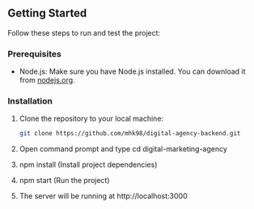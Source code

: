 ## Getting Started

Follow these steps to run and test the project:

### Prerequisites

- Node.js: Make sure you have Node.js installed. You can download it from [nodejs.org](https://nodejs.org/).

### Installation

1. Clone the repository to your local machine:

   ```bash
   git clone https://github.com/mhk98/digital-agency-backend.git

   ```

2. Open command prompt and type cd digital-marketing-agency
3. npm install (Install project dependencies)
4. npm start (Run the project)
5. The server will be running at http://localhost:3000
